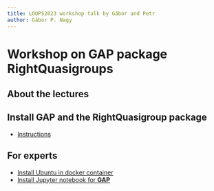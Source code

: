 ```yaml
---
title: LOOPS2023 workshop talk by Gábor and Petr
author: Gábor P. Nagy
---
```


# Workshop on GAP package RightQuasigroups

## About the lectures

## Install GAP and the **RightQuasigroup** package

- [Instructions](./install.html)

## For experts

- [Install Ubuntu in docker container](./docker.html)
- [Install Jupyter notebook for __GAP__](./jupyter.html)
